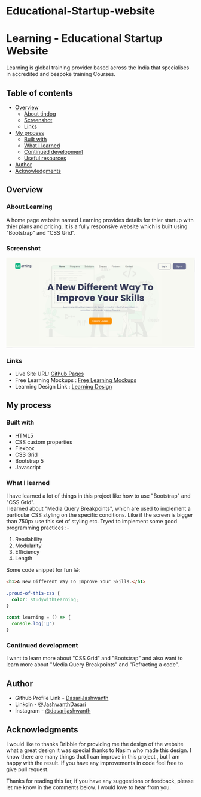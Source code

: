 # Educational-Startup-website
#  Learning - Educational Startup Website

 Learning is global training provider based across the India that
              specialises in 
              accredited and bespoke training Courses.

## Table of contents

- [Overview](#overview)
  - [About tindog](#about-tindog)
  - [Screenshot](#screenshot)
  - [Links](#links)
- [My process](#my-process)
  - [Built with](#built-with)
  - [What I learned](#what-i-learned)
  - [Continued development](#continued-development)
  - [Useful resources](#useful-resources)
- [Author](#author)
- [Acknowledgments](#acknowledgments)



## Overview

### About Learning

A home page website named Learning provides details for thier startup with thier plans and pricing. 
It is a fully responsive website which is built using "Bootstrap" and "CSS Grid".

### Screenshot

![](./images/screenshot.png)



### Links


- Live Site URL: [Github Pages](https://dasarijashwanth.github.io/Educational-Startup-website/)
- Free Learning Mockups : [Free Learning Mockups](https://drive.google.com/drive/folders/1o3Fl7EeMjH7R4972MrtDvYAzoRodpnI5?usp=sharing)
- Learning Design Link : [Learning Design](https://dribbble.com/shots/16229210-E-learninng-platform-web-landing-page?utm_source=Clipboard_Shot&utm_campaign=suhayelahmednasim&utm_content=E-learninng%20platform%20web%20landing%20page&utm_medium=Social_Share&utm_source=Clipboard_Shot&utm_campaign=suhayelahmednasim&utm_content=E-learninng%20platform%20web%20landing%20page&utm_medium=Social_Share)

## My process

### Built with

- HTML5
- CSS custom properties
- Flexbox
- CSS Grid
- Bootstrap 5
- Javascript



### What I learned
I have learned a lot of things in this project like how to use "Bootstrap" and "CSS Grid".  
I learned about "Media Query Breakpoints", which are used to implement a particular CSS styling on the specific conditions. Like if the screen is bigger than 750px use this set of styling etc.
Tryed to implement some good programming practices :-
1. Readability
2. Modularity
3. Efficiency
4. Length

Some code snippet for fun 😀:

```html
<h1>A New Different Way To Improve Your Skills.</h1>
```
```css
.proud-of-this-css {
  color: studywithLearning;
}
```
```js
const learning = () => {
  console.log('🎉')
}
```



### Continued development

I want to learn more about "CSS Grid" and "Bootstrap" and also want to learn more about "Media Query Breakpoints" and "Refracting a code".



## Author

- Github Profile Link - [DasariJashwanth](https://github.com/dasarijashwanth)
- Linkdin - [@JashwanthDasari](https://www.linkedin.com/in/jashwanthdasari2001/)
- Instagram - [@dasarijashwanth](https://www.instragram.com/dasarijashwanth)



## Acknowledgments


I would like to thanks Dribble for providing me the design of the website what a great design it was special thanks to Nasim who made this design. 
I know there are many things that I can improve in this project , but I am happy with the result. If you have any improvements in code feel free to give pull request.

Thanks for reading this far, if you have any suggestions or feedback, please let me know in the comments below. I would love to hear from you.

